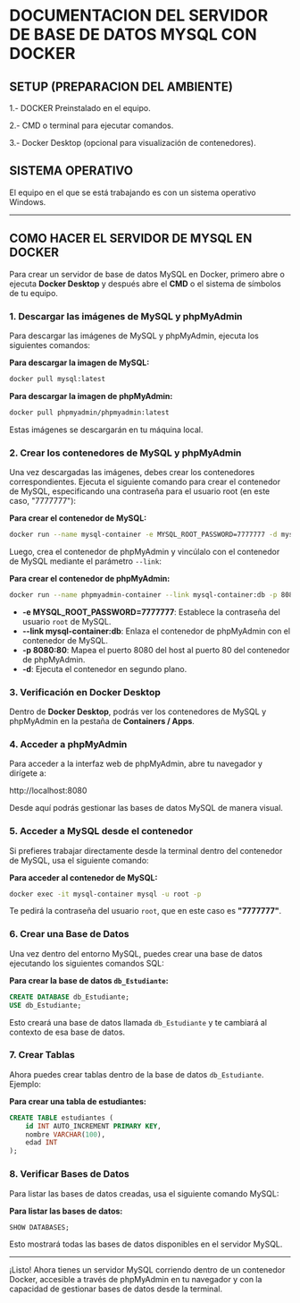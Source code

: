 # DOCUMENTACION DEL SERVIDOR DE BASE DE DATOS MYSQL CON DOCKER

## SETUP (PREPARACION DEL AMBIENTE)

1.- DOCKER Preinstalado en el equipo.

2.- CMD o terminal para ejecutar comandos.

3.- Docker Desktop (opcional para visualización de contenedores).

## SISTEMA OPERATIVO

El equipo en el que se está trabajando es con un sistema operativo Windows.

***

## COMO HACER EL SERVIDOR DE MYSQL EN DOCKER

Para crear un servidor de base de datos MySQL en Docker, primero abre o ejecuta **Docker Desktop** y después abre el **CMD** o el sistema de símbolos de tu equipo.

### 1. Descargar las imágenes de MySQL y phpMyAdmin

Para descargar las imágenes de MySQL y phpMyAdmin, ejecuta los siguientes comandos:

**Para descargar la imagen de MySQL:**
~~~bash
docker pull mysql:latest
~~~

**Para descargar la imagen de phpMyAdmin:**
~~~bash
docker pull phpmyadmin/phpmyadmin:latest
~~~

Estas imágenes se descargarán en tu máquina local.

### 2. Crear los contenedores de MySQL y phpMyAdmin

Una vez descargadas las imágenes, debes crear los contenedores correspondientes. Ejecuta el siguiente comando para crear el contenedor de MySQL, especificando una contraseña para el usuario root (en este caso, "7777777"):

**Para crear el contenedor de MySQL:**
~~~bash
docker run --name mysql-container -e MYSQL_ROOT_PASSWORD=7777777 -d mysql:latest
~~~

Luego, crea el contenedor de phpMyAdmin y vincúlalo con el contenedor de MySQL mediante el parámetro `--link`:

**Para crear el contenedor de phpMyAdmin:**
~~~bash
docker run --name phpmyadmin-container --link mysql-container:db -p 8080:80 -d phpmyadmin/phpmyadmin:latest
~~~

+ **-e MYSQL_ROOT_PASSWORD=7777777**: Establece la contraseña del usuario `root` de MySQL.
+ **--link mysql-container:db**: Enlaza el contenedor de phpMyAdmin con el contenedor de MySQL.
+ **-p 8080:80**: Mapea el puerto 8080 del host al puerto 80 del contenedor de phpMyAdmin.
+ **-d**: Ejecuta el contenedor en segundo plano.

### 3. Verificación en Docker Desktop

Dentro de **Docker Desktop**, podrás ver los contenedores de MySQL y phpMyAdmin en la pestaña de **Containers / Apps**.

### 4. Acceder a phpMyAdmin

Para acceder a la interfaz web de phpMyAdmin, abre tu navegador y dirígete a:

http://localhost:8080

Desde aquí podrás gestionar las bases de datos MySQL de manera visual.

### 5. Acceder a MySQL desde el contenedor

Si prefieres trabajar directamente desde la terminal dentro del contenedor de MySQL, usa el siguiente comando:

**Para acceder al contenedor de MySQL:**
~~~bash
docker exec -it mysql-container mysql -u root -p
~~~

Te pedirá la contraseña del usuario `root`, que en este caso es **"7777777"**.

### 6. Crear una Base de Datos

Una vez dentro del entorno MySQL, puedes crear una base de datos ejecutando los siguientes comandos SQL:

**Para crear la base de datos `db_Estudiante`:**
~~~sql
CREATE DATABASE db_Estudiante;
USE db_Estudiante;
~~~

Esto creará una base de datos llamada `db_Estudiante` y te cambiará al contexto de esa base de datos.

### 7. Crear Tablas

Ahora puedes crear tablas dentro de la base de datos `db_Estudiante`. Ejemplo:

**Para crear una tabla de estudiantes:**
~~~sql
CREATE TABLE estudiantes (
    id INT AUTO_INCREMENT PRIMARY KEY,
    nombre VARCHAR(100),
    edad INT
);
~~~

### 8. Verificar Bases de Datos

Para listar las bases de datos creadas, usa el siguiente comando MySQL:

**Para listar las bases de datos:**
~~~sql
SHOW DATABASES;
~~~

Esto mostrará todas las bases de datos disponibles en el servidor MySQL.

---

¡Listo! Ahora tienes un servidor MySQL corriendo dentro de un contenedor Docker, accesible a través de phpMyAdmin en tu navegador y con la capacidad de gestionar bases de datos desde la terminal.
